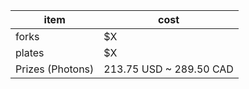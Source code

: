 | item | cost|
|-------|---|
| forks | $X |
| plates | $X |
| Prizes (Photons) | 213.75 USD ~ 289.50 CAD| 

